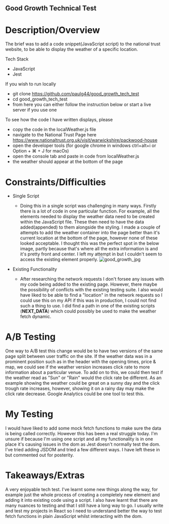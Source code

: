## Good Growth Technical Test

# Description/Overview

The brief was to add a code snippet(JavaScript script) to the national trust website, to be able to display the weather of a specific location.

<!-- Add here non technical overview. Video?-->

Tech Stack

- JavaScript
- Jest

If you wish to run locally

- git clone https://github.com/paulg44/good_growth_tech_test
- cd good_growth_tech_test
- from here you can either follow the instruction below or start a live server if you use one

To see how the code I have written displays, please

- copy the code in the localWeather.js file
- navigate to the National Trust Page here https://www.nationaltrust.org.uk/visit/warwickshire/packwood-house
- open the developer tools (for google chrome in windows ctrl+alt+i or Option + ⌘ + J for macOs)
- open the console tab and paste in code from localWeather.js
- the weather should appear at the bottom of the page

# Constraints/Difficulties

- Single Script
  - Doing this in a single script was challenging in many ways. Firstly there is a lot of code in one particular function. For example, all the elements needed to display the weather data need to be created within the JavaScript file. These then need to have the data added(appended) to them alongside the styling. I made a couple of attempts to add the weather container into the page better than it's current location at the bottom of the page, however none of these looked acceptable. I thought this was the perfect spot in the below image, partly because that's where all the extra information is and it's pretty front and center. I left my attempt in but I couldn't seem to access the existing element properly.
![good_growth_jpg](https://github.com/paulg44/good_growth_tech_test/assets/100803588/ce9bb44a-8ea6-456f-b12e-f2624bae7c98)

- Existing Functionality
  - After researching the network requests I don't forsee any issues with my code being added to the existing page. However, there maybe the possibility of conflicts with the existing testing suite. I also would have liked to be able to find a "location" in the network requests so I could use this on my API if this was in production, I could not find such a thing to use. I did find a path in one of the existing scripts (**NEXT_DATA**) which could possibly be used to make the weather fetch dynamic.

# A/B Testing

One way to A/B test this change would be to have two versions of the same page split between user traffic on the site. If the weather data was in a prominent position such as in the header with the opening times, price & map, we could see if the weather version increases click rate to more information about a particular venue. To add on to this, we could then test if the weather read as "Sun" or "Rain" would the click rate be different. As an example showing the weather could be great on a sunny day and the click trough rate increases, however, showing it on a rainy day may make the click rate decrease. Google Analytics could be one tool to test this.

# My Testing

I would have liked to add some mock fetch functions to make sure the data is being called correctly. However this has been a real struggle today. I'm unsure if because I'm using one script and all my functionality is in one place it's causing issues in the dom as Jest doesn't normally test the dom. I've tried adding JSDOM and tried a few different ways. I have left these in but commented out for posterity.

# Takeaways/Extras

A very enjoyable tech test. I've learnt some new things along the way, for example just the whole process of creating a completely new element and adding it into existing code using a script. I also have learnt that there are many nuances to testing and that I still have a long way to go. I usually write and test my projects in React so I need to understand better the way to test fetch functions in plain JavaScript whilst interacting with the dom.
